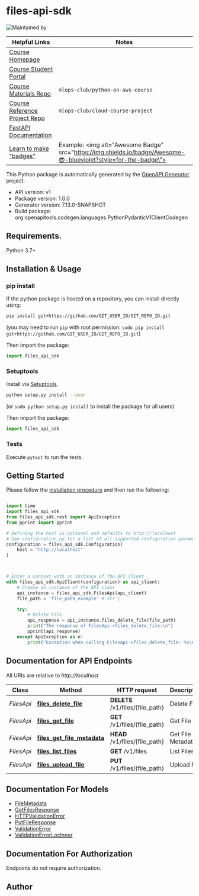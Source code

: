 # files-api-sdk
![Maintained by](https://img.shields.io/badge/Maintained%20by-MLOps%20Club-05998B?style=for-the-badge)

| Helpful Links | Notes |
| --- | --- |
| [Course Homepage](https://mlops-club.org) | |
| [Course Student Portal](https://courses.mlops-club.org) | |
| [Course Materials Repo](https://github.com/mlops-club/python-on-aws-course.git) | `mlops-club/python-on-aws-course` |
| [Course Reference Project Repo](https://github.com/mlops-club/cloud-course-project.git) | `mlops-club/cloud-course-project` |
| [FastAPI Documentation](https://fastapi.tiangolo.com/) | |
| [Learn to make \"badges\"](https://shields.io/) | Example: <img alt=\"Awesome Badge\" src=\"https://img.shields.io/badge/Awesome-😎-blueviolet?style=for-the-badge\"> |


This Python package is automatically generated by the [OpenAPI Generator](https://openapi-generator.tech) project:

- API version: v1
- Package version: 1.0.0
- Generator version: 7.13.0-SNAPSHOT
- Build package: org.openapitools.codegen.languages.PythonPydanticV1ClientCodegen

## Requirements.

Python 3.7+

## Installation & Usage
### pip install

If the python package is hosted on a repository, you can install directly using:

```sh
pip install git+https://github.com/GIT_USER_ID/GIT_REPO_ID.git
```
(you may need to run `pip` with root permission: `sudo pip install git+https://github.com/GIT_USER_ID/GIT_REPO_ID.git`)

Then import the package:
```python
import files_api_sdk
```

### Setuptools

Install via [Setuptools](http://pypi.python.org/pypi/setuptools).

```sh
python setup.py install --user
```
(or `sudo python setup.py install` to install the package for all users)

Then import the package:
```python
import files_api_sdk
```

### Tests

Execute `pytest` to run the tests.

## Getting Started

Please follow the [installation procedure](#installation--usage) and then run the following:

```python

import time
import files_api_sdk
from files_api_sdk.rest import ApiException
from pprint import pprint

# Defining the host is optional and defaults to http://localhost
# See configuration.py for a list of all supported configuration parameters.
configuration = files_api_sdk.Configuration(
    host = "http://localhost"
)



# Enter a context with an instance of the API client
with files_api_sdk.ApiClient(configuration) as api_client:
    # Create an instance of the API class
    api_instance = files_api_sdk.FilesApi(api_client)
    file_path = 'file_path_example' # str |

    try:
        # Delete File
        api_response = api_instance.files_delete_file(file_path)
        print("The response of FilesApi->files_delete_file:\n")
        pprint(api_response)
    except ApiException as e:
        print("Exception when calling FilesApi->files_delete_file: %s\n" % e)

```

## Documentation for API Endpoints

All URIs are relative to *http://localhost*

Class | Method | HTTP request | Description
------------ | ------------- | ------------- | -------------
*FilesApi* | [**files_delete_file**](docs/FilesApi.md#files_delete_file) | **DELETE** /v1/files/{file_path} | Delete File
*FilesApi* | [**files_get_file**](docs/FilesApi.md#files_get_file) | **GET** /v1/files/{file_path} | Get File
*FilesApi* | [**files_get_file_metadata**](docs/FilesApi.md#files_get_file_metadata) | **HEAD** /v1/files/{file_path} | Get File Metadata
*FilesApi* | [**files_list_files**](docs/FilesApi.md#files_list_files) | **GET** /v1/files | List Files
*FilesApi* | [**files_upload_file**](docs/FilesApi.md#files_upload_file) | **PUT** /v1/files/{file_path} | Upload File


## Documentation For Models

 - [FileMetadata](docs/FileMetadata.md)
 - [GetFilesResponse](docs/GetFilesResponse.md)
 - [HTTPValidationError](docs/HTTPValidationError.md)
 - [PutFileResponse](docs/PutFileResponse.md)
 - [ValidationError](docs/ValidationError.md)
 - [ValidationErrorLocInner](docs/ValidationErrorLocInner.md)


<a id="documentation-for-authorization"></a>
## Documentation For Authorization

Endpoints do not require authorization.


## Author
